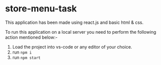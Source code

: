 # store-menu-task

This application has been made using react.js and basic html & css.

To run this application on a local server you need to perform the following action mentioned below:-
1. Load the project into vs-code or any editor of your choice.
2. run `npm i`
3. run `npm start`
